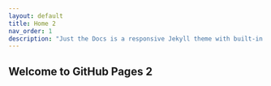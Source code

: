 ```yaml
---
layout: default
title: Home 2
nav_order: 1
description: "Just the Docs is a responsive Jekyll theme with built-in search that is easily customizable and hosted on GitHub Pages."
---
```


## Welcome to GitHub Pages 2